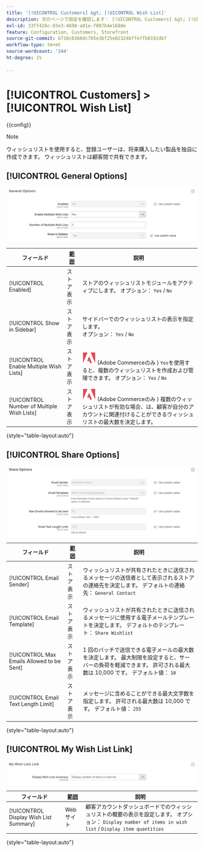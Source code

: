 ```yaml
---
title: '[!UICONTROL Customers] &gt; [!UICONTROL Wish List]'
description: 次のページで設定を確認します： [!UICONTROL Customers] &gt; [!UICONTROL Wish List] コマース管理のページ。
exl-id: 33ff428c-03e3-4698-a01e-f007b4e1688e
feature: Configuration, Customers, Storefront
source-git-commit: b710c0368dc765e3bf25e82324bffe7fb8192dbf
workflow-type: tm+mt
source-wordcount: '244'
ht-degree: 1%

---
```


# [!UICONTROL Customers] > [!UICONTROL Wish List]

{{config}}

>[!NOTE]
>
>ウィッシュリストを使用すると、登録ユーザーは、将来購入したい製品を独自に作成できます。 ウィッシュリストは顧客間で共有できます。

## [!UICONTROL General Options]

![一般オプション](./assets/wishlist-general-options.png)<!-- zoom -->

<!--[General Options](https://docs.magento.com/user-guide/marketing/wishlist-configuration.html) -->

| フィールド | [範囲](../../getting-started/websites-stores-views.md#scope-settings) | 説明 |
|--- |--- |--- |
| [!UICONTROL Enabled] | ストア表示 | ストアのウィッシュリストモジュールをアクティブにします。 オプション： `Yes` / `No` |
| [!UICONTROL Show in Sidebar] | ストア表示 | サイドバーでのウィッシュリストの表示を指定します。 <br/>オプション： `Yes` / `No` |
| [!UICONTROL Enable Multiple Wish Lists] | ストア表示 | ![Adobe Commerce](../../assets/adobe-logo.svg) (Adobe Commerceのみ ) `Yes`を使用すると、複数のウィッシュリストを作成および管理できます。 オプション： `Yes` / `No` |
| [!UICONTROL Number of Multiple Wish Lists] | ストア表示 | ![Adobe Commerce](../../assets/adobe-logo.svg) (Adobe Commerceのみ ) 複数のウィッシュリストが有効な場合、は、顧客が自分のアカウントに関連付けることができるウィッシュリストの最大数を決定します。 |

{style="table-layout:auto"}

## [!UICONTROL Share Options]

![共有オプション](./assets/wishlist-share-options.png)<!-- zoom -->

<!-- [Share Options](https://docs.magento.com/user-guide/marketing/wishlist-configuration.html) -->

| フィールド | [範囲](../../getting-started/websites-stores-views.md#scope-settings) | 説明 |
|--- |--- |--- |
| [!UICONTROL Email Sender] | ストア表示 | ウィッシュリストが共有されたときに送信されるメッセージの送信者として表示されるストアの連絡先を決定します。 デフォルトの連絡先： `General Contact` |
| [!UICONTROL Email Template] | ストア表示 | ウィッシュリストが共有されたときに送信されるメッセージに使用する電子メールテンプレートを決定します。 デフォルトのテンプレート： `Share Wishlist` |
| [!UICONTROL Max Emails Allowed to be Sent] | ストア表示 | 1 回のバッチで送信できる電子メールの最大数を決定します。 最大制限を設定すると、サーバーの負荷を軽減できます。 許可される最大数は 10,000 です。 デフォルト値： `10` |
| [!UICONTROL Email Text Length Limit] | ストア表示 | メッセージに含めることができる最大文字数を指定します。 許可される最大数は 10,000 です。 デフォルト値： `255` |

{style="table-layout:auto"}

## [!UICONTROL My Wish List Link]

![マイウィッシュリストリンク](./assets/wishlist-my-wishlist-link.png)<!-- zoom -->

<!--[My Wish List Link](https://docs.magento.com/user-guide/marketing/wishlist-configuration.html) -->

| フィールド | [範囲](../../getting-started/websites-stores-views.md#scope-settings) | 説明 |
|--- |--- |--- |
| [!UICONTROL Display Wish List Summary] | Web サイト | 顧客アカウントダッシュボードでのウィッシュリストの概要の表示を設定します。 オプション： `Display number of items in wish list` / `Display item quantities` |

{style="table-layout:auto"}
